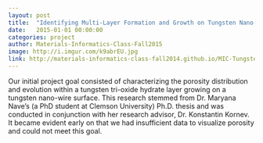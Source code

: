 ```yaml
---
layout: post
title:  "Identifying Multi-Layer Formation and Growth on Tungsten Nano-Wires"
date:   2015-01-01 00:00:00
categories: project
author: Materials-Informatics-Class-Fall2015
image: http://i.imgur.com/k9abrEU.jpg
link: http://materials-informatics-class-fall2014.github.io/MIC-Tungsten-Nanowires/
---
```

Our initial project goal consisted of characterizing the porosity distribution and evolution within a tungsten tri-oxide hydrate layer growing on a tungsten nano-wire surface. This research stemmed from Dr. Maryana Nave’s (a PhD student at Clemson University) Ph.D. thesis and was conducted in conjunction with her research advisor, Dr. Konstantin Kornev. It became evident early on that we had insufficient data to visualize porosity and could not meet this goal.